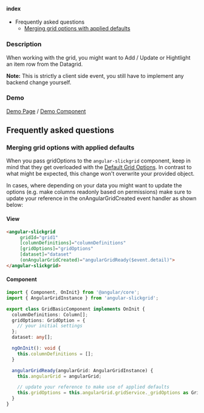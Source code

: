 #### index
- Frequently asked questions
  - [Merging grid options with applied defaults](#merging-grid-options-with-applied-defaults)

### Description
When working with the grid, you might want to Add / Update or Hightlight an item row from the Datagrid.

**Note:** This is strictly a client side event, you still have to implement any backend change yourself.

### Demo
[Demo Page](https://ghiscoding.github.io/Angular-Slickgrid/#/additem) / [Demo Component](https://github.com/ghiscoding/angular-slickgrid/blob/master/src/app/examples/grid-additem.component.ts)

## Frequently asked questions
### Merging grid options with applied defaults
When you pass gridOptions to the `angular-slickgrid` component, keep in mind that they get overloaded with the [Default Grid Options](https://github.com/ghiscoding/angular-slickgrid/blob/master/src/app/modules/angular-slickgrid/global-grid-options.ts). In contrast to what might be expected, this change won't overwrite your provided object.

In cases, where depending on your data you might want to update the options (e.g. make columns readonly based on permissions) make sure to update your reference in the onAngularGridCreated event handler as shown below:

#### View
```html
<angular-slickgrid
     gridId="grid1"
     [columnDefinitions]="columnDefinitions"
     [gridOptions]="gridOptions"
     [dataset]="dataset"
     (onAngularGridCreated)="angularGridReady($event.detail)">
</angular-slickgrid>
```

#### Component
```typescript
import { Component, OnInit} from '@angular/core';
import { AngularGridInstance } from 'angular-slickgrid';

export class GridBasicComponent implements OnInit {
  columnDefinitions: Column[];
  gridOptions: GridOption = {
    // your initial settings
  };
  dataset: any[];

  ngOnInit(): void {
    this.columnDefinitions = [];
  }

  angularGridReady(angularGrid: AngularGridInstance) {
    this.angularGrid = angularGrid;

    // update your reference to make use of applied defaults
    this.gridOptions = this.angularGrid.gridService._gridOptions as GridOption;
  }
}
```